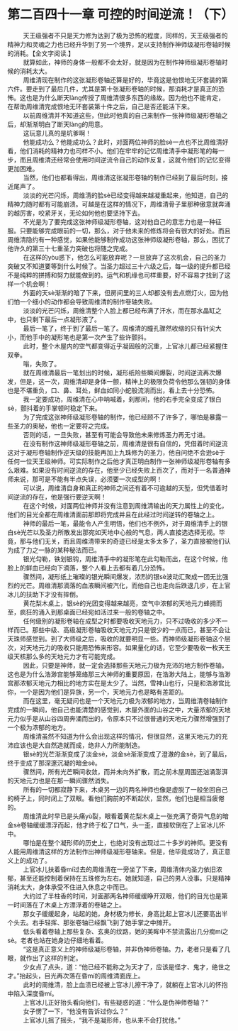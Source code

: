 <h1>第二百四十一章 可控的时间逆流！（下）</h1>
<div id="content">&nbsp&nbsp&nbsp&nbsp&nbsp&nbsp&nbsp&nbsp
 天王级强者不只是天力修为达到了极为恐怖的程度，同样的，天王级强者的精神力和灵魂之力也已经升华到了另一个境界，足以支持制作神师级凝形卷轴时候的消耗。【全文字阅读.】
 <br/>&nbsp&nbsp&nbsp&nbsp&nbsp&nbsp&nbsp&nbsp
 就算如此，神师的身体一般都不会太好，就是因为在制作神师级凝形卷轴时候的消耗太大。
 <br/>&nbsp&nbsp&nbsp&nbsp&nbsp&nbsp&nbsp&nbsp
 周维清现在制作的这张凝形卷轴还算是好的，毕竟这是他恨地无环套装的第六件。要走到了最后几件，尤其是第十张凝形卷轴的时候，那消耗才是真正的恐怖。这也是为什么断天làng传授了周维清很多东西的缘故。因为他也不能肯定，在帮助周维清完成恨地无环套装第十件之后，自己是否还能活下来。
 <br/>&nbsp&nbsp&nbsp&nbsp&nbsp&nbsp&nbsp&nbsp
 以前周维清并不知道这些，但此时他真的自己来制作一张神师级凝形卷轴之后，却渐渐明白了断天làng的用意。
 <br/>&nbsp&nbsp&nbsp&nbsp&nbsp&nbsp&nbsp&nbsp
 这玩意儿真的是坑爹啊！
 <br/>&nbsp&nbsp&nbsp&nbsp&nbsp&nbsp&nbsp&nbsp
 他能成功么？他能成功么？此时，对面两位神师的脸sè一点也不比周维清好看，他们消耗的精神力也司样不小。他们在牢牢的记忆周维清手中凝形笔的每一步，而且周维清还经常会使用时间逆流令自己的动作反复，这就令他们的记忆变得更加困难。
 <br/>&nbsp&nbsp&nbsp&nbsp&nbsp&nbsp&nbsp&nbsp
 当然，他们也都看得出，周维清这张凝形卷轴的制作已经到了最后时刻，接近尾声了。
 <br/>&nbsp&nbsp&nbsp&nbsp&nbsp&nbsp&nbsp&nbsp
 淡淡的光芒闪烁，周维清的脸sè已经变得越来越凝重起来，他知道，自己的精神力随时都有可能崩溃。可越是在这样的情况下，周维清骨子里那种傲意就奔涌的越厉害，咬紧牙关，无论如何他也要坚持下去。
 <br/>&nbsp&nbsp&nbsp&nbsp&nbsp&nbsp&nbsp&nbsp
 不光是为了要完成这张神师级凝形卷轴，这对他自己的意志力也是一种征服。只要能够完成眼前的一切，那么，对于他未来的修炼将会有很大的好处。而且周维清隐约有一种感觉，如果他能够制作成功这张神师级凝形卷轴，那么，困扰了他许久的第三十七重圣力突破也将随之完成。
 <br/>&nbsp&nbsp&nbsp&nbsp&nbsp&nbsp&nbsp&nbsp
 在这样的yòu惑下，他怎么可能放弃呢？一旦放弃了这次机会，自己的圣力突破又不知道要等到什么时候了。当圣力超过三十六级之后，每一级的提升都已经不是纯粹的拼搏和努力就能做到的。运气和机缘也司样重要，好不容易才找到了这样一个机会啊！
 <br/>&nbsp&nbsp&nbsp&nbsp&nbsp&nbsp&nbsp&nbsp
 外面的天sè渐渐的暗了下来，但房间里的三人却都没有去点燃灯火，因为他们怕一个细小的动作都会导致周维清的制作卷轴失败。
 <br/>&nbsp&nbsp&nbsp&nbsp&nbsp&nbsp&nbsp&nbsp
 淡淡的光芒闪烁，周维清整个人脸上都已经布满了汗水，而在那水晶缸之中，也只剩下最后一点凝形液了。
 <br/>&nbsp&nbsp&nbsp&nbsp&nbsp&nbsp&nbsp&nbsp
 最后一笔了，终于到了最后一笔了。周维清的瞳孔骤然收缩的只有针尖大小，而他手中的凝形笔也是第一次产生了些许颤抖。
 <br/>&nbsp&nbsp&nbsp&nbsp&nbsp&nbsp&nbsp&nbsp
 此时，整个木屋内的空气都变得近乎凝固般的沉重，上官冰儿都已经紧握住双拳。
 <br/>&nbsp&nbsp&nbsp&nbsp&nbsp&nbsp&nbsp&nbsp
 嗡，失败了。
 <br/>&nbsp&nbsp&nbsp&nbsp&nbsp&nbsp&nbsp&nbsp
 就在周维清最后一笔划出的时候，凝形纸险些瞬间爆裂，时间逆流再次爆发，但是，这一次，周维清却是身体一颤，精神上的极限负荷令他那么强韧的身体也是不堪重负，口、鼻、耳处，鲜血如同小蛇般流淌而出，看上去十分恐怖。
 <br/>&nbsp&nbsp&nbsp&nbsp&nbsp&nbsp&nbsp&nbsp
 我一定要成功，周维清在心中呐喊着，刹那间，他的右手完全变成了银白sè，颤抖着的手掌顿时稳定下来。
 <br/>&nbsp&nbsp&nbsp&nbsp&nbsp&nbsp&nbsp&nbsp
 为了完成这张神师级凝形卷轴的制作，他已经顾不了许多了，哪怕是暴露一些圣力的奥秘，他也一定要将之完成。
 <br/>&nbsp&nbsp&nbsp&nbsp&nbsp&nbsp&nbsp&nbsp
 否则的话，一旦失败，甚至有可能会导致他未来修炼圣力再无寸进。
 <br/>&nbsp&nbsp&nbsp&nbsp&nbsp&nbsp&nbsp&nbsp
 在没有制作这神师级凝形卷轴之前，周维清是很有自信的，凭借着时间逆流这对于凝形卷轴制作逆天级的技能再加上九珠修为的圣力，他自问绝不会逊sè于任何一位天王级神师。可实际制作之后他才真正明白制作一张神师级凝形卷轴有多么艰难。如果没有时间逆流的存在，他至少已经失败上百次了，而对于一名普通神师来说，那可是不能有半点失误，必须要一次成型的啊！
 <br/>&nbsp&nbsp&nbsp&nbsp&nbsp&nbsp&nbsp&nbsp
 可以说，周维清自身和真正的神师之间还有着不可逾越的天堑，但凭借着时间逆流的存在，他是强行要逆天啊！
 <br/>&nbsp&nbsp&nbsp&nbsp&nbsp&nbsp&nbsp&nbsp
 在这个时候，对面两位神师并没有注意到周维清输出的天力属性上的变化，他们的目光全都在周维清面前那即将完成并且在此经过时间逆转的卷轴之上。
 <br/>&nbsp&nbsp&nbsp&nbsp&nbsp&nbsp&nbsp&nbsp
 神师的最后一笔，最能令人产生明悟，他们也不例外，对于周维清手上的银白sè光芒以及圣力所散发出那宛如天地中心般的气息，两人直接选选择无视。毕竟，那与他们无关，而且周维清带来的奇迹已经是太多太多了，圣力直接被他们认为成了力之一脉的某种秘法而已。
 <br/>&nbsp&nbsp&nbsp&nbsp&nbsp&nbsp&nbsp&nbsp
 银光勾勒，铁划银钩，周维清手中的凝形笔在此勾勒而出，在这个时候，他脸上的鲜血已经向下滴落，整个人看上去都有着几分恐怖。
 <br/>&nbsp&nbsp&nbsp&nbsp&nbsp&nbsp&nbsp&nbsp
 骤然间，凝形纸上璀璨的银光瞬间爆发，浓烈的银sè波动汇聚成一团无比强烈的光芒。周维清那滴落的血液瞬间被汽化，而他自己也走向后跌退几步，在上官冰儿的扶助下才没有摔倒。
 <br/>&nbsp&nbsp&nbsp&nbsp&nbsp&nbsp&nbsp&nbsp
 黄花梨木桌上，银sè的光团变得越来越亮，空气中浓郁的天地元力蜂拥而至，疯狂的涌入到那桌面已经宛如活过来一般的卷轴之中。
 <br/>&nbsp&nbsp&nbsp&nbsp&nbsp&nbsp&nbsp&nbsp
 任何级别的凝形卷轴在成型之时都要吸收天地元力，只不过吸收的多少不一样而已。那些中级、高级凝形卷轴吸收天地元力只是很少的一点而已，甚至不会让天珠师感觉到。到了大师级之后，吸收的就要明显一些。而神师级凝形卷轴这个层次，对天地元力的吸收只能用恐怖来形容。如果量化的话，它至少要吸收一枚天王级天核那么多的天地元力才有可能完成。
 <br/>&nbsp&nbsp&nbsp&nbsp&nbsp&nbsp&nbsp&nbsp
 因此，只要是神师，就一定会选择那些天地元力极为充沛的地方制作卷轴，这也是为什么浩渺宫能够笼络那三大神师的重要原因，在浩渺大陆上，能够与浩渺宫那浓郁天地元力相比的地方实在是太少了。当然，雪神山也行，只是和浩渺宫比你，一个是因为他们是异族，另一个，天地元力也是略有差距的。
 <br/>&nbsp&nbsp&nbsp&nbsp&nbsp&nbsp&nbsp&nbsp
 而在这里，毫无疑问也是一个天地元力极为浓郁的地方，当周维清卷轴制作完成的一瞬间，他自己也能清楚的感觉到，木屋外面的山谷之中，大量浓郁的天地元力似乎是从山谷四周奔涌而出的，令原本只不过很普通的天地元力骤然增强到了一个极为浓郁的地方。
 <br/>&nbsp&nbsp&nbsp&nbsp&nbsp&nbsp&nbsp&nbsp
 周维清虽然不知道为什么会出现这样的情况，但很显然，这里天地元力的充沛应该也是大自然造就而成，绝非人力所能制造。
 <br/>&nbsp&nbsp&nbsp&nbsp&nbsp&nbsp&nbsp&nbsp
 银sè的光芒渐渐变成了淡金sè，淡金sè渐渐变成了澄澈的金sè，到了最后，终于变成了那深邃沉凝的暗金sè。
 <br/>&nbsp&nbsp&nbsp&nbsp&nbsp&nbsp&nbsp&nbsp
 骤然间，所有光芒瞬间收敛，而并未向外扩散，而之前木屋周围还汹涌澎湃的天地元力也是在那一瞬间骤然消失。
 <br/>&nbsp&nbsp&nbsp&nbsp&nbsp&nbsp&nbsp&nbsp
 所有的一切都寂静下来，木桌另一边的两名神师也像是虚脱了一般坐回自己的椅子上，同时闭上了双眼。看他们胸前的不断起伏，显然，他们也是相当疲倦的。
 <br/>&nbsp&nbsp&nbsp&nbsp&nbsp&nbsp&nbsp&nbsp
 周维清此时早已是头痛yù裂，眼看着黄花梨木桌上一张充满了奇异气息的暗金sè卷轴缓缓漂浮而起，他才终于松了口气，头一歪，直接软倒在了上官冰儿怀中。
 <br/>&nbsp&nbsp&nbsp&nbsp&nbsp&nbsp&nbsp&nbsp
 哪怕是在整个凝形师的历史上，也绝对没有出现过二十多岁的神师。更没有人能用周维清这样的方法制作出神师级凝形卷轴来。但是，他毕竟成功了，真正意义上的成功了。
 <br/>&nbsp&nbsp&nbsp&nbsp&nbsp&nbsp&nbsp&nbsp
 上官冰儿扶着昏mí过去的周维清在一旁坐了下来，周维清体内圣力依旧浓郁，甚至还能控制着保持在五珠修为左右。她就知道，自己的男人没事。只是精神消耗太大，身体承受不住进入休息之中而已。
 <br/>&nbsp&nbsp&nbsp&nbsp&nbsp&nbsp&nbsp&nbsp
 大约过了半柱香的时间，对面那两名神师缓缓睁开双眼，他们的目光也是第一时间落在了木桌上方漂浮着的卷轴之上。
 <br/>&nbsp&nbsp&nbsp&nbsp&nbsp&nbsp&nbsp&nbsp
 那女子缓缓起身，站起的她，身材极为修长，身高比起上官冰儿还要高出半个头去。右手轻挥、那张卷轴已经飘飞到了她手掌之中摊开。
 <br/>&nbsp&nbsp&nbsp&nbsp&nbsp&nbsp&nbsp&nbsp
 低头看着卷轴上那些复杂、玄奥的纹路，她的美眸中不禁流露出几分痴mí之sè。老者也站在她身边仔细地看着。
 <br/>&nbsp&nbsp&nbsp&nbsp&nbsp&nbsp&nbsp&nbsp
 “这是真正意义上的神师级凝形卷轴，并非伪神师卷轴。力，老者只是看了几眼，就作出了这样的判定。
 <br/>&nbsp&nbsp&nbsp&nbsp&nbsp&nbsp&nbsp&nbsp
 少女点了点头，道：“他已经不能称之为天才了，应该是怪才、鬼才，绝世之才。”抬起头，目光再次落在昏mí的周维清面庞上。
 <br/>&nbsp&nbsp&nbsp&nbsp&nbsp&nbsp&nbsp&nbsp
 此时的周维清，脸上血渍已经被上官冰儿擦干净了，就躺在上官冰儿的怀抱中陷入深度昏mí。
 <br/>&nbsp&nbsp&nbsp&nbsp&nbsp&nbsp&nbsp&nbsp
 上官冰儿正好抬头看向他们，有些疑惑的道：“什么是伪神师卷轴？”
 <br/>&nbsp&nbsp&nbsp&nbsp&nbsp&nbsp&nbsp&nbsp
 女子愣了一下，“他没有告诉过你么？”
 <br/>&nbsp&nbsp&nbsp&nbsp&nbsp&nbsp&nbsp&nbsp
 上官冰儿摇了摇头，“我不是凝形师，也从来不会打扰他。”
 <br/>&nbsp&nbsp&nbsp&nbsp&nbsp&nbsp&nbsp&nbsp
 <br/>&nbsp&nbsp&nbsp&nbsp&nbsp&nbsp&nbsp&nbsp
</div>
